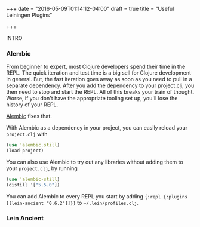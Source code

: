 +++
date = "2016-05-09T01:14:12-04:00"
draft = true
title = "Useful Leiningen Plugins"

+++

INTRO


### Alembic

From beginner to expert, most Clojure developers spend their time in the REPL. The quick iteration and test time is a big sell for Clojure development in general. But, the fast iteration goes away as soon as you need to pull in a separate dependency. After you add the dependency to your project.clj, you then need to stop and start the REPL. All of this breaks your train of thought. Worse, if you don't have the appropriate tooling set up, you'll lose the history of your REPL.

[Alembic](https://github.com/pallet/alembic) fixes that.

With Alembic as a dependency in your project, you can easily reload your `project.clj` with

``` clojure
(use 'alembic.still)
(load-project)
```

You can also use Alembic to try out any libraries without adding them to your `project.clj`, by running

``` clojure
(use 'alembic-still)
(distill '["5.5.0"])
```

You can add Alembic to every REPL you start by adding `{:repl {:plugins [[lein-ancient "0.6.2"]]}}` to `~/.lein/profiles.clj`.

### Lein Ancient
